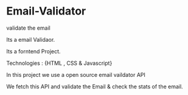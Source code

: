 # Email-Validator
validate the email

Its a email Validaor.

Its a forntend Project.

Technologies : {HTML , CSS & Javascript}

In this project we use a open source email vaildator API

We fetch this API and validate the Email & check the stats of the email.
